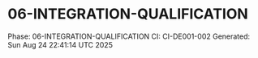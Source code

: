# 06-INTEGRATION-QUALIFICATION
Phase: 06-INTEGRATION-QUALIFICATION
CI: CI-DE001-002
Generated: Sun Aug 24 22:41:14 UTC 2025
